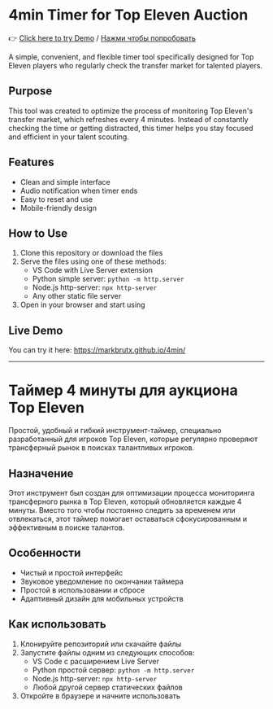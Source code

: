 # 4min Timer for Top Eleven Auction

👉 [Click here to try Demo](https://markbrutx.github.io/4min/) / [Нажми чтобы попробовать](https://markbrutx.github.io/4min/)

A simple, convenient, and flexible timer tool specifically designed for Top Eleven players who regularly check the transfer market for talented players.

## Purpose

This tool was created to optimize the process of monitoring Top Eleven's transfer market, which refreshes every 4 minutes. Instead of constantly checking the time or getting distracted, this timer helps you stay focused and efficient in your talent scouting.

## Features

- Clean and simple interface
- Audio notification when timer ends
- Easy to reset and use
- Mobile-friendly design

## How to Use

1. Clone this repository or download the files
2. Serve the files using one of these methods:
   - VS Code with Live Server extension
   - Python simple server: `python -m http.server`
   - Node.js http-server: `npx http-server`
   - Any other static file server
3. Open in your browser and start using

## Live Demo

You can try it here: https://markbrutx.github.io/4min/

---

# Таймер 4 минуты для аукциона Top Eleven

Простой, удобный и гибкий инструмент-таймер, специально разработанный для игроков Top Eleven, которые регулярно проверяют трансферный рынок в поисках талантливых игроков.

## Назначение

Этот инструмент был создан для оптимизации процесса мониторинга трансферного рынка в Top Eleven, который обновляется каждые 4 минуты. Вместо того чтобы постоянно следить за временем или отвлекаться, этот таймер помогает оставаться сфокусированным и эффективным в поиске талантов.

## Особенности

- Чистый и простой интерфейс
- Звуковое уведомление по окончании таймера
- Простой в использовании и сбросе
- Адаптивный дизайн для мобильных устройств

## Как использовать

1. Клонируйте репозиторий или скачайте файлы
2. Запустите файлы одним из следующих способов:
   - VS Code с расширением Live Server
   - Python простой сервер: `python -m http.server`
   - Node.js http-server: `npx http-server`
   - Любой другой сервер статических файлов
3. Откройте в браузере и начните использовать

